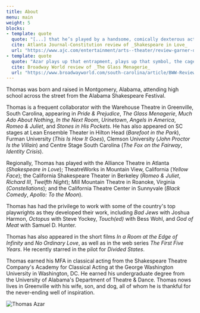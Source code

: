```yaml
---
title: About
menu: main
weight: 5
blocks:
- template: quote
  quote: "[...] that he’s played by a handsome, comically dexterous actor just makes him all the more appealing."
  cite: Atlanta Journal-Constitution review of _Shakespeare in Love_
  url: "https://www.ajc.com/entertainment/arts--theater/review-garner-delivers-delightful-shakespeare-love-for-alliance/7mE2EIDfjeatk5z8EyWCwN/"
- template: quote
  quote: "Azar plays up that entrapment, plays up that symbol, the caged animal yearning to break free."
  cite: Broadway World review of _The Glass Menagerie_
  url: "https://www.broadwayworld.com/south-carolina/article/BWW-Review-THE-GLASS-MENAGERIE-Lifts-A-Veil-On-Memories-At-Warehouse-Theatre-20190130"
---
```


Thomas was born and raised in Montgomery, Alabama, attending high school across the street from the Alabama Shakespeare Festival.

Thomas is a frequent collaborator with the Warehouse Theatre in Greenville, South Carolina, appearing in _Pride & Prejudice_, _The Glass Menagerie_, _Much Ado About Nothing_, _In the Next Room_, _Urinetown_, _Angels in America_, _Romeo & Juliet_, and _Stones in His Pockets_. He has also appeared on SC stages at Lean Ensemble Theater in Hilton Head (_Barefoot in the Park_), Furman University (_This Is How It Goes_), Clemson University (_John Proctor Is the Villain_) and Centre Stage South Carolina (_The Fox on the Fairway_, _Identity Crisis_).

Regionally, Thomas has played with the Alliance Theatre in Atlanta (_Shakespeare in Love_); TheatreWorks in Mountain View, California (_Yellow Face_); the California Shakespeare Theater in Berkeley (_Romeo & Juliet_, _Richard III_, _Twelfth Night_); Mill Mountain Theatre in Roanoke, Virginia (_Constellations_); and the California Theatre Center in Sunnyvale (_Black Comedy_, _Apollo: To the Moon_).

Thomas has had the privilege to work with some of the country's top playwrights as they developed their work, including _Bad Jews_ with Joshua Harmon, _Octopus_ with Steve Yockey, _Touch(ed)_ with Bess Wohl, and _God of Meat_ with Samuel D. Hunter.

Thomas has also appeared in the short films _In a Room at the Edge of Infinity_ and _No Ordinary Love_, as well as in the web series _The First Five Years_. He recently starred in the pilot for _Divided States_.

Thomas earned his MFA in classical acting from the Shakespeare Theatre Company's Academy for Classical Acting at the George Washington University in Washington, DC. He earned his undergraduate degree from the University of Alabama's Department of Theatre & Dance. Thomas nows lives in Greenville with his wife, son, and dog, all of whom he is thankful for the never-ending well of inspiration.

![Thomas Azar](/uploads/about.jpg)